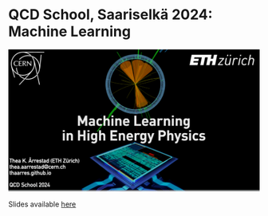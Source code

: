 # QCD School, Saariselkä 2024: Machine Learning

<img src="slides/slides.png" alt="ml_aarrestad"/>

Slides available [here](https://cernbox.cern.ch/s/rVeqxXmfgMq07WS)
